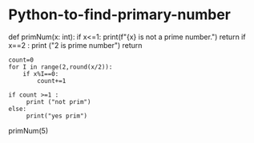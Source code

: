 # Python-to-find-primary-number 
def primNum(x: int):
    if x<=1:
       print(f"{x} is not a prime number.")
       return
    if x==2 :
        print ("2 is prime number")
        return 
    
    count=0   
    for I in range(2,round(x/2)):
        if x%I==0:
            count+=1
            
    if count >=1 :
         print ("not prim")  
    else:
         print("yes prim")
        
primNum(5)
